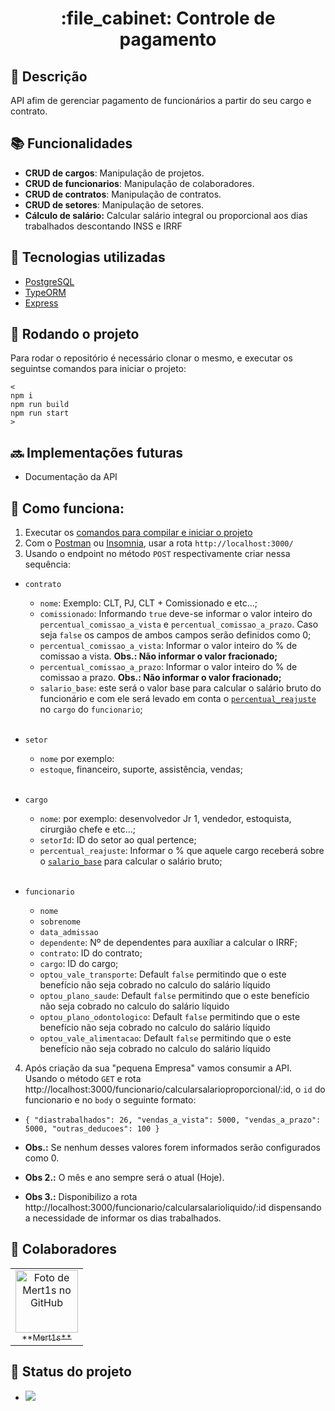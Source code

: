 <h1 align="center">:file_cabinet: Controle de pagamento</h1>

## :memo: Descrição
API afim de gerenciar pagamento de funcionários a partir do seu cargo e contrato.

## :books: Funcionalidades
* **CRUD de cargos**: Manipulação de projetos.
* **CRUD de funcionarios**: Manipulação de colaboradores.
* **CRUD de contratos**: Manipulação de contratos.
* **CRUD de setores**: Manipulação de setores.
* **Cálculo de salário:** Calcular salário integral ou proporcional aos dias trabalhados descontando INSS e IRRF

## :wrench: Tecnologias utilizadas
* [PostgreSQL](https://www.postgresql.org/)
* [TypeORM](https://github.com/generalpiston/typeorm-encrypted)
* [Express](https://expressjs.com/)

## :rocket: <span id="rodando_o_projeto">Rodando o projeto</span>
Para rodar o repositório é necessário clonar o mesmo, e executar os seguintse comandos para iniciar o projeto:
```
<
npm i
npm run build
npm run start
>
```

<!-- ## :warning: Avisos
### Recomendável ter um arquivo .env na raiz do projeto com os seguintes campos:
* Aviso 1
* Aviso 2
 -->
## :soon: Implementações futuras
<!-- * CRUD de venda (controlar vendas de funcionarios comissionados)
* CRUD de venda_pagamento (controlar comissoões)
* CRUD de ponto_funcionario (controlar dias trabalhados) -->
* Documentação da API


## :runner: Como funciona:
1. Executar os <a href="#rodando_o_projeto">comandos para compilar e iniciar o projeto</a>
2. Com o [Postman](https://www.postman.com/) ou [Insomnia](https://insomnia.rest/download), usar a rota `http://localhost:3000/`
3. Usando o endpoint no método `POST` respectivamente criar nessa sequência:
  * `contrato`
      * `nome`: Exemplo: CLT, PJ, CLT + Comissionado e etc...;
      * `comissionado`: Informando `true` deve-se informar o valor inteiro do `percentual_comissao_a_vista` e `percentual_comissao_a_prazo`. Caso seja `false` os campos de ambos campos serão definidos como 0;
      * `percentual_comissao_a_vista`: Informar o valor inteiro do % de comissao a vista. **Obs.: Não informar o valor fracionado;**
      * `percentual_comissao_a_prazo`: Informar o valor inteiro do % de comissao a prazo. **Obs.: Não informar o valor fracionado;**
      * `salario_base`: <span id="salario_base">este será o valor base para calcular o salário bruto do funcionário e com ele será levado em conta o [`percentual_reajuste`](#percentual_reajuste) no `cargo` do `funcionario`;</span>
      <br>

  * `setor`
    * `nome` por exemplo: 
    * `estoque`, financeiro, suporte, assistência, vendas;
    <br>
    
  * `cargo`
      * `nome`: por exemplo: desenvolvedor Jr 1, vendedor, estoquista, cirurgião chefe e etc...;
      * `setorId`: ID do setor ao qual pertence;
      * `percentual_reajuste`: <span id="percentual_reajuste">Informar o % que aquele cargo receberá sobre o [`salario_base`](#salario_base) para calcular o salário bruto;</span>

      <br>

  * `funcionario`
      * `nome`
      * `sobrenome`
      * `data_admissao`
      * `dependente`: Nº de dependentes para auxíliar a calcular o IRRF;
      * `contrato`: ID do contrato;
      * `cargo`: ID do cargo;
      * `optou_vale_transporte`: Default `false` permitindo que o este benefício não seja cobrado no calculo do salário líquido
      * `optou_plano_saude`: Default `false` permitindo que o este benefício não seja cobrado no calculo do salário líquido
      * `optou_plano_odontologico`: Default `false` permitindo que o este benefício não seja cobrado no calculo do salário líquido
      * `optou_vale_alimentacao`: Default `false` permitindo que o este benefício não seja cobrado no calculo do salário líquido


4. Após criação da sua "pequena Empresa" vamos consumir a API. Usando o método `GET` e rota http://localhost:3000/funcionario/calcularsalarioproporcional/:id, o `id` do funcionario e no `body` o seguinte formato:

* `{
    "diastrabalhados": 26,
    "vendas_a_vista": 5000,
    "vendas_a_prazo": 5000,
    "outras_deducoes": 100
}`

* **Obs.:** Se nenhum desses valores forem informados serão configurados como 0.
* **Obs 2.:** O mês e ano sempre será o atual (Hoje).
* **Obs 3.:** Disponibilizo a rota http://localhost:3000/funcionario/calcularsalarioliquido/:id dispensando a necessidade de informar os dias trabalhados.


## :handshake: Colaboradores
<table>
  <tr>
    <td align="center">
      <a href="https://github.com/Mert1s">
        <img src="https://avatars.githubusercontent.com/u/70107407?v=4" width="100px;" alt="Foto de Mert1s no GitHub"/><br>
        <sub>
          **Mert1s**
        </sub>
      </a>
    </td>
  </tr>
</table>

## :dart: Status do projeto
* ![](https://us-central1-progress-markdown.cloudfunctions.net/progress/99)
